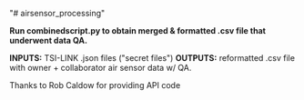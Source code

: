 "# airsensor_processing" 

**Run combinedscript.py to obtain merged & formatted .csv file that underwent data QA.**

**INPUTS:** TSI-LINK .json files ("secret files")
**OUTPUTS:** reformatted .csv file with owner + collaborator air sensor data w/ QA.

Thanks to Rob Caldow for providing API code
